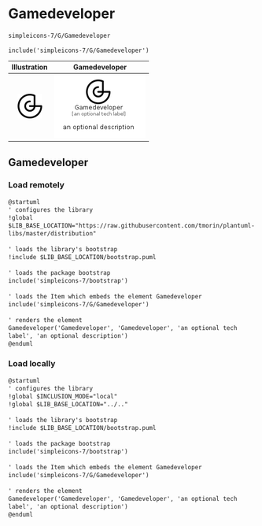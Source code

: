 # Gamedeveloper


```text
simpleicons-7/G/Gamedeveloper
```

```text
include('simpleicons-7/G/Gamedeveloper')
```



| Illustration | Gamedeveloper |
| :---: | :---: |
| ![illustration for Illustration](../../simpleicons-7/G/Gamedeveloper.png) | ![illustration for Gamedeveloper](../../simpleicons-7/G/Gamedeveloper.Local.png) |




## Gamedeveloper

### Load remotely
```plantuml
@startuml
' configures the library
!global $LIB_BASE_LOCATION="https://raw.githubusercontent.com/tmorin/plantuml-libs/master/distribution"

' loads the library's bootstrap
!include $LIB_BASE_LOCATION/bootstrap.puml

' loads the package bootstrap
include('simpleicons-7/bootstrap')

' loads the Item which embeds the element Gamedeveloper
include('simpleicons-7/G/Gamedeveloper')

' renders the element
Gamedeveloper('Gamedeveloper', 'Gamedeveloper', 'an optional tech label', 'an optional description')
@enduml
```

### Load locally
```plantuml
@startuml
' configures the library
!global $INCLUSION_MODE="local"
!global $LIB_BASE_LOCATION="../.."

' loads the library's bootstrap
!include $LIB_BASE_LOCATION/bootstrap.puml

' loads the package bootstrap
include('simpleicons-7/bootstrap')

' loads the Item which embeds the element Gamedeveloper
include('simpleicons-7/G/Gamedeveloper')

' renders the element
Gamedeveloper('Gamedeveloper', 'Gamedeveloper', 'an optional tech label', 'an optional description')
@enduml
```

